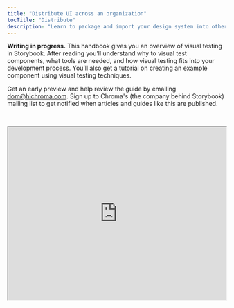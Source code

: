 ```yaml
---
title: "Distribute UI across an organization"
tocTitle: "Distribute"
description: "Learn to package and import your design system into other apps"
---
```


**Writing in progress.** This handbook gives you an overview of visual testing in Storybook. After reading you’ll understand why to visual test components, what tools are needed, and how visual testing fits into your development process. You’ll also get a tutorial on creating an example component using visual testing techniques.

Get an early preview and help review the guide by emailing [dom@hichroma.com](mailto:dom@hichroma.com). Sign up to Chroma's (the company behind Storybook) mailing list to get notified when articles and guides like this are published.

<iframe style="height:400px;width:100%;max-width:800px;margin:30px auto;" src="https://upscri.be/bface0?as_embed"></iframe>
